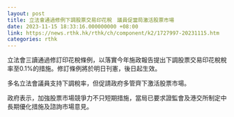 ```yaml
---
layout: post
title: 立法會通過修例下調股票交易印花稅　議員促當局激活股票市場
date: 2023-11-15 18:33:16.000000000 +08:00
link: https://news.rthk.hk/rthk/ch/component/k2/1727997-20231115.htm
categories: rthk
---
```


立法會三讀通過修訂印花稅條例，以落實今年施政報告提出下調股票交易印花稅稅率至0.1%的措施。修訂條例將於明日刊憲，後日起生效。

多名立法會議員支持下調稅率，但促請政府多管齊下激活股票市場。

政府表示，加強股票市場競爭力不只短期措施，當局已要求證監會及港交所制定中長期優化措施及諮詢市場意見。
